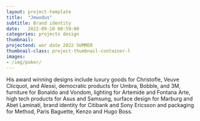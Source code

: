 ```yaml
---
layout: project-template
title:  "Jewxdus"
subtitle: Brand identity
date:   2022-09-10 00:59:00
categories: projects design
thumbnail:
projectend: wor date 2022 SUMMER
thumbnail-class: project-thumbnail-container-l
images:
- /img/poker/
---
```


His award winning designs include luxury goods for Christofle, Veuve Clicquot, and Alessi, democratic products for Umbra, Bobble, and 3M, furniture for Bonaldo and Vondom, lighting for Artemide and Fontana Arte, high tech products for Asus and Samsung, surface design for Marburg and Abet Laminati, brand identity for Citibank and Sony Ericsson and packaging for Method, Paris Baguette, Kenzo and Hugo Boss.
